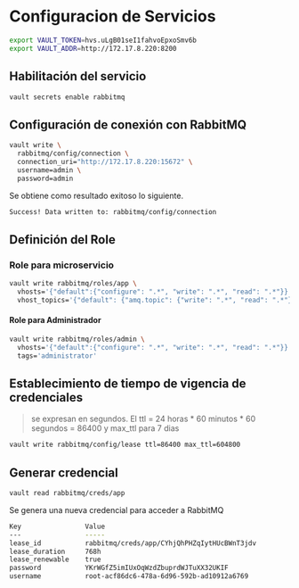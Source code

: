 # Configuracion de Servicios

```sh
export VAULT_TOKEN=hvs.uLgB01seI1fahvoEpxoSmv6b 
export VAULT_ADDR=http://172.17.8.220:8200
```

## Habilitación del servicio

```sh
vault secrets enable rabbitmq
```

## Configuración de conexión con RabbitMQ

```sh
vault write \
  rabbitmq/config/connection \
  connection_uri="http://172.17.8.220:15672" \
  username=admin \
  password=admin
```

Se obtiene como resultado exitoso lo siguiente.

```txt
Success! Data written to: rabbitmq/config/connection
```

## Definición del Role


### Role para microservicio

```sh
vault write rabbitmq/roles/app \
  vhosts='{"default":{"configure": ".*", "write": ".*", "read": ".*"}}' \
  vhost_topics='{"default": {"amq.topic": {"write": ".*", "read": ".*"}}}'
```

#### Role para Administrador

```sh
vault write rabbitmq/roles/admin \
  vhosts='{"default":{"configure": ".*", "write": ".*", "read": ".*"}}' \
  tags='administrator'
```

## Establecimiento de tiempo de vigencia de credenciales

> se expresan en segundos. El ttl = 24 horas * 60 minutos * 60 segundos = 86400 y max_ttl para 7 dias

```sh
vault write rabbitmq/config/lease ttl=86400 max_ttl=604800
```

## Generar credencial

```sh
vault read rabbitmq/creds/app
```

Se genera una nueva credencial para acceder a RabbitMQ

```sh
Key                Value
---                -----
lease_id           rabbitmq/creds/app/CYhjQhPHZqIytHUcBWnT3jdv
lease_duration     768h
lease_renewable    true
password           YKrWGfZ5imIUxOqWzdZbuprdWJTuXX32UKIF
username           root-acf86dc6-478a-6d96-592b-ad10912a6769
```
